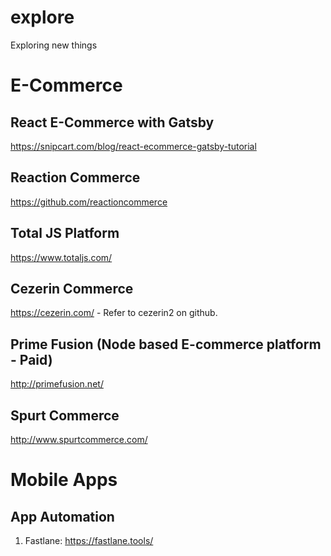 # explore
Exploring new things

# E-Commerce
## React E-Commerce with Gatsby
https://snipcart.com/blog/react-ecommerce-gatsby-tutorial
## Reaction Commerce 
https://github.com/reactioncommerce
## Total JS Platform
https://www.totaljs.com/
## Cezerin Commerce
https://cezerin.com/ - Refer to cezerin2 on github.
## Prime Fusion (Node based E-commerce platform - Paid)
http://primefusion.net/
## Spurt Commerce
http://www.spurtcommerce.com/


# Mobile Apps
## App Automation
1) Fastlane: https://fastlane.tools/


